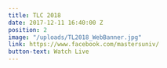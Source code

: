 ```yaml
---
title: TLC 2018
date: 2017-12-11 16:40:00 Z
position: 2
image: "/uploads/TL2018_WebBanner.jpg"
link: https://www.facebook.com/mastersuniv/
button-text: Watch Live
---
```


